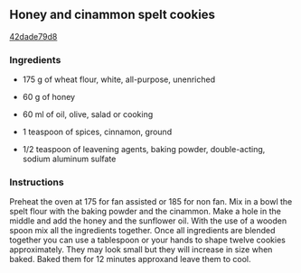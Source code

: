 ## Honey and cinammon spelt cookies

[42dade79d8](https://cookpad.com/us/recipes/358525-honey-and-cinammon-spelt-cookies)

### Ingredients

 - 175 g of wheat flour, white, all-purpose, unenriched

 - 60 g of honey

 - 60 ml of oil, olive, salad or cooking

 - 1 teaspoon of spices, cinnamon, ground

 - 1/2 teaspoon of leavening agents, baking powder, double-acting, sodium aluminum sulfate

### Instructions

Preheat the oven at 175 for fan assisted or 185 for non fan. Mix in a bowl the spelt flour with the baking powder and the cinammon. Make a hole in the middle and add the honey and the sunflower oil. With the use of a wooden spoon mix all the ingredients together. Once all ingredients are blended together you can use a tablespoon or your hands to shape twelve cookies approximately. They may look small but they will increase in size when baked. Baked them for 12 minutes approxand leave them to cool.